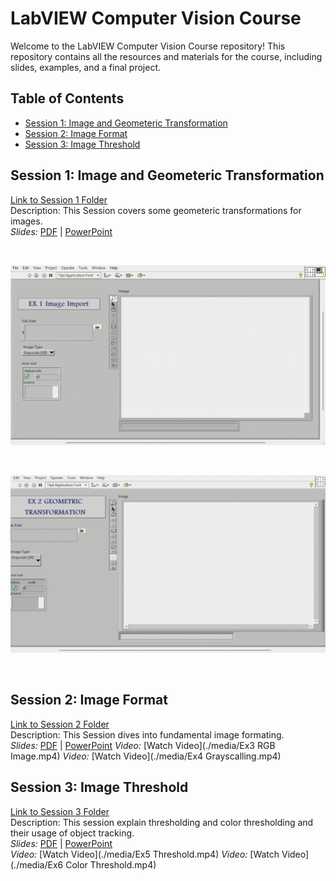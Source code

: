 # LabVIEW Computer Vision Course

Welcome to the LabVIEW Computer Vision Course repository! This repository contains all the resources and materials for the course, including slides, examples, and a final project.

## Table of Contents

- [Session 1: Image and Geometeric Transformation](#Session-1-image-and-geometeric-transformation)
- [Session 2: Image Format](#Session-2-image-format)
- [Session 3: Image Threshold](#Session-3-image-threshold)
<!-- - [Final Project: Real-Time Object Tracking](#final-project-real-time-object-tracking) -->

## Session 1: Image and Geometeric Transformation
[Link to Session 1 Folder](./Session1)  
Description: This Session covers some geometeric transformations for images.  
*Slides:* [PDF](./Session1/Session1.pdf) | [PowerPoint](./Session1/Session1.pptx)  

<br/>

![Ex1](media/Ex1%20Image%20Import.gif)

<br/>

![Ex2](media/Ex2%20Geometeric%20Transformation.gif)

<br/>


<!-- *Video:* [Watch Video](./media/Ex1 Image Import.mp4)
*Video:* [Watch Video](./media/Ex2 Geometeric Transform.mp4) -->


## Session 2: Image Format
[Link to Session 2 Folder](./Session2)  
Description: This Session dives into fundamental image formating.  
*Slides:* [PDF](Session2/Session2.pdf) | [PowerPoint](Session2/Session2.ppsx)
*Video:* [Watch Video](./media/Ex3 RGB Image.mp4)
*Video:* [Watch Video](./media/Ex4 Grayscalling.mp4)

## Session 3: Image Threshold
[Link to Session 3 Folder](./Session3)  
Description: This session explain thresholding and color thresholding and their usage of object tracking.  
*Slides:* [PDF](./Session3/Session3.pdf) | [PowerPoint](./Session3/Session3.pptx)  
*Video:* [Watch Video](./media/Ex5 Threshold.mp4)
*Video:* [Watch Video](./media/Ex6 Color Threshold.mp4)

<!-- 
## Final Project: Real-Time Object Tracking
[Link to Final Project Folder](./FinalProject)  
Description: Apply everything you have learned in a real-time object tracking project.  
*Slides:* [PDF](./FinalProject/slides.pdf) | [PowerPoint](./FinalProject/slides.pptx)  
*Video:* [Watch Video](./FinalProject/video.mp4) -->